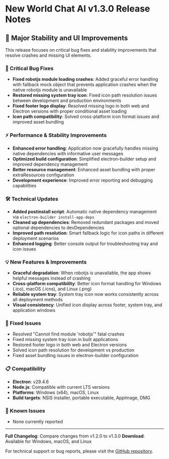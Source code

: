 # New World Chat AI v1.3.0 Release Notes

## 🚀 Major Stability and UI Improvements

This release focuses on critical bug fixes and stability improvements that resolve crashes and missing UI elements.

### 🔧 Critical Bug Fixes

- **Fixed robotjs module loading crashes**: Added graceful error handling with fallback mock object that prevents application crashes when the native robotjs module is unavailable
- **Restored missing system tray icon**: Fixed icon path resolution issues between development and production environments
- **Fixed footer logo display**: Resolved missing logo in both web and Electron versions with proper conditional asset loading
- **Icon path compatibility**: Solved cross-platform icon format issues and improved asset bundling

### ⚡ Performance & Stability Improvements

- **Enhanced error handling**: Application now gracefully handles missing native dependencies with informative user messages
- **Optimized build configuration**: Simplified electron-builder setup and improved dependency management
- **Better resource management**: Enhanced asset bundling with proper extraResources configuration
- **Development experience**: Improved error reporting and debugging capabilities

### 🛠️ Technical Updates

- **Added postinstall script**: Automatic native dependency management via `electron-builder install-app-deps`
- **Cleaned up dependencies**: Removed redundant packages and moved optional dependencies to devDependencies
- **Improved path resolution**: Smart fallback logic for icon paths in different deployment scenarios
- **Enhanced logging**: Better console output for troubleshooting tray and icon issues

### 💡 New Features & Improvements

- **Graceful degradation**: When robotjs is unavailable, the app shows helpful messages instead of crashing
- **Cross-platform compatibility**: Better icon format handling for Windows (.ico), macOS (.icns), and Linux (.png)
- **Reliable system tray**: System tray icon now works consistently across all deployment methods
- **Visual consistency**: Unified icon display across footer, system tray, and application windows

### 🔧 Fixed Issues

- Resolved "Cannot find module 'robotjs'" fatal crashes
- Fixed missing system tray icon in built applications  
- Restored footer logo in both web and Electron versions
- Solved icon path resolution for development vs production
- Fixed asset bundling issues in electron-builder configuration

### 📋 Compatibility

- **Electron**: v29.4.6
- **Node.js**: Compatible with current LTS versions
- **Platforms**: Windows (x64), macOS, Linux
- **Build targets**: NSIS installer, portable executable, AppImage, DMG

### 🚧 Known Issues

- None currently reported

---

**Full Changelog**: Compare changes from v1.2.0 to v1.3.0
**Download**: Available for Windows, macOS, and Linux

For technical support or bug reports, please visit the [GitHub repository](https://github.com/involvex/new-world-chat-ai).
